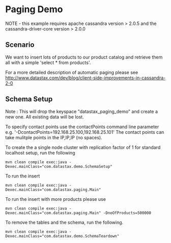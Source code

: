 Paging Demo
====================

NOTE - this example requires apache cassandra version > 2.0.5 and the cassandra-driver-core version > 2.0.0

## Scenario

We want to insert lots of products to our product catalog and retrieve them all with a simple 'select * from products'.

For a more detailed description of automatic paging please see http://www.datastax.com/dev/blog/client-side-improvements-in-cassandra-2-0

## Schema Setup
Note : This will drop the keyspace "datastax_paging_demo" and create a new one. All existing data will be lost. 

To specify contact points use the contactPoints command line parameter e.g. '-DcontactPoints=192.168.25.100,192.168.25.101'
The contact points can take mulitple points in the IP,IP,IP (no spaces).

To create the a single node cluster with replication factor of 1 for standard localhost setup, run the following

    mvn clean compile exec:java -Dexec.mainClass="com.datastax.demo.SchemaSetup"

To run the insert

    mvn clean compile exec:java -Dexec.mainClass="com.datastax.paging.Main"

To run the insert with more products please use

    mvn clean compile exec:java -Dexec.mainClass="com.datastax.paging.Main" -DnoOfProducts=500000
		
To remove the tables and the schema, run the following.

    mvn clean compile exec:java -Dexec.mainClass="com.datastax.demo.SchemaTeardown"
    
    
